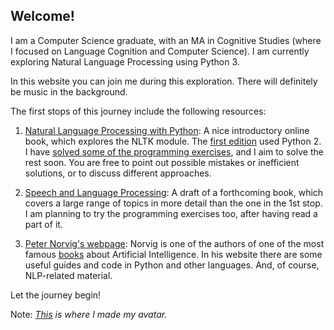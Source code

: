 ## Welcome!

I am a Computer Science graduate, with an MA in Cognitive Studies (where I focused on Language Cognition and Computer Science).
I am currently exploring Natural Language Processing using Python 3.

In this website you can join me during this exploration. There will definitely be music in the background.

The first stops of this journey include the following resources:

1. [Natural Language Processing with Python](https://www.nltk.org/book/): A nice introductory online book, which explores the NLTK module. The [first edition](http://www.nltk.org/book_1ed/) used Python 2.
I have [solved some of the programming exercises](https://github.com/vpapg/NLTK_book_py3), and I aim to solve the rest soon. You are free to point out possible mistakes or inefficient solutions, or to discuss different approaches.

2. [Speech and Language Processing](https://web.stanford.edu/%7Ejurafsky/slp3/): A draft of a forthcoming book, which covers a large range of topics in more detail than the one in the 1st stop. I am planning to try the programming exercises too, after having read a part of it.

3. [Peter Norvig's webpage](http://norvig.com/): Norvig is one of the authors of one of the most famous [books](http://aima.cs.berkeley.edu/) about Artificial Intelligence. In his website there are some useful guides and code in Python and other languages. And, of course, NLP-related material.

Let the journey begin!

Note:
_[This](https://getavataaars.com) is where I made my avatar._
